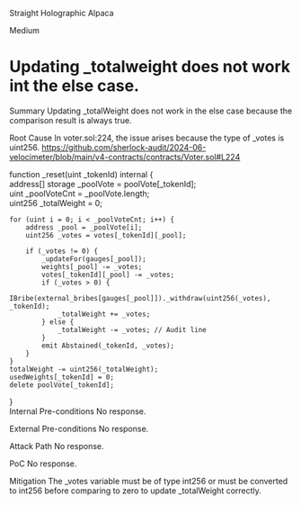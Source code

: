 Straight Holographic Alpaca

Medium

# Updating _totalweight does not work int the else case.

Summary
Updating _totalWeight does not work in the else case because the comparison result is always true.

Root Cause
In voter.sol:224, the issue arises because the type of _votes is uint256.
https://github.com/sherlock-audit/2024-06-velocimeter/blob/main/v4-contracts/contracts/Voter.sol#L224

function _reset(uint _tokenId) internal {  
    address[] storage _poolVote = poolVote[_tokenId];  
    uint _poolVoteCnt = _poolVote.length;  
    uint256 _totalWeight = 0;  

    for (uint i = 0; i < _poolVoteCnt; i++) {  
        address _pool = _poolVote[i];  
        uint256 _votes = votes[_tokenId][_pool];  

        if (_votes != 0) {  
            _updateFor(gauges[_pool]);  
            weights[_pool] -= _votes;  
            votes[_tokenId][_pool] -= _votes;  
            if (_votes > 0) {  
                IBribe(external_bribes[gauges[_pool]])._withdraw(uint256(_votes), _tokenId);  
                _totalWeight += _votes;  
            } else {  
                _totalWeight -= _votes; // Audit line  
            }  
            emit Abstained(_tokenId, _votes);  
        }  
    }  
    totalWeight -= uint256(_totalWeight);  
    usedWeights[_tokenId] = 0;  
    delete poolVote[_tokenId];  
}  
Internal Pre-conditions
No response.

External Pre-conditions
No response.

Attack Path
No response.

PoC
No response.

Mitigation
The _votes variable must be of type int256 or must be converted to int256 before comparing to zero to update _totalWeight correctly.